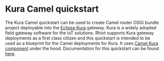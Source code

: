 # Kura Camel quickstart


The Kura Camel quickstart can be used to create Camel router OSGi bundle project deployable into the 
[Eclipse Kura](https://www.eclipse.org/kura) gateway. Kura is a widely adopted field gateway software for the
IoT solutions. Rhiot supports Kura gateway deployments as a first class citizen and this quickstart is intended to be
used as a blueprint for the Camel deployments for Kura. It uses [Camel Kura component](http://camel.apache.org/kura.html) 
under the hood.
Documentation for this quickstart
can be found [here](https://rhiot.gitbooks.io/rhiotdocumentation/content/quickstarts/kura_camel_quickstart.html).
